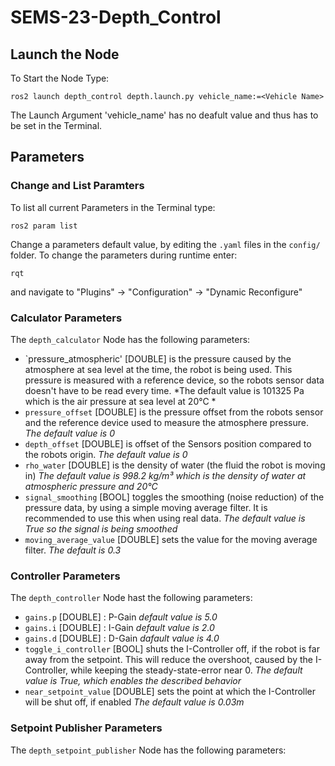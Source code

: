 # SEMS-23-Depth_Control

## Launch the Node

To Start the Node Type:

```
ros2 launch depth_control depth.launch.py vehicle_name:=<Vehicle Name>
```

The Launch Argument 'vehicle_name' has no deafult value and thus has to be set in the Terminal.

## Parameters

### Change and List Paramters

To list all current Parameters in the Terminal type:
```
ros2 param list
```

Change a parameters default value, by editing the `.yaml` files in the `config/` folder.
To change the parameters during runtime enter:
```
rqt
```
and navigate to "Plugins" -> "Configuration" -> "Dynamic Reconfigure"

### Calculator Parameters

The `depth_calculator` Node has the following parameters:

* `pressure_atmospheric' [DOUBLE] is the pressure caused by the atmosphere at sea level at the time, the robot is being used. This pressure is measured with a reference device, so the robots sensor data doesn't have to be read every time. *The default value is 101325 Pa which is the air pressure at sea level at 20°C *
* `pressure_offset` [DOUBLE] is the pressure offset from the robots sensor and the reference device used to measure the atmosphere pressure. *The default value is 0*
* `depth_offset` [DOUBLE] is offset of the Sensors position compared to the robots origin. *The default value is 0*
* `rho_water` [DOUBLE] is the density of water (the fluid the robot is moving in) *The default value is 998.2 kg/m³ which is the density of water at atmospheric pressure and 20°C*
* `signal_smoothing` [BOOL] toggles the smoothing (noise reduction) of the pressure data, by using a simple moving average filter. It is recommended to use this when using real data. *The default value is True so the signal is being smoothed*
* `moving_average_value` [DOUBLE] sets the value for the moving average filter. *The default is 0.3*

### Controller Parameters

The `depth_controller` Node hast the following parameters:

* `gains.p` [DOUBLE] : P-Gain *default value is 5.0*
* `gains.i` [DOUBLE] : I-Gain *default value is 2.0*
* `gains.d` [DOUBLE] : D-Gain *dafault value is 4.0*
* `toggle_i_controller` [BOOL] shuts the I-Controller off, if the robot is far away from the setpoint. This will reduce the overshoot, caused by the I-Controller, while keeping the steady-state-error near 0. *The default value is True, which enables the described behavior*
* `near_setpoint_value` [DOUBLE] sets the point at which the I-Controller will be shut off, if enabled *The default value is 0.03m*

### Setpoint Publisher Parameters

The `depth_setpoint_publisher` Node has the following parameters:


